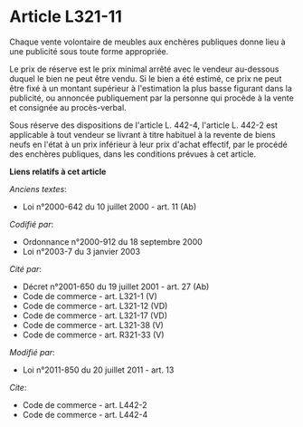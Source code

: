 # Article L321-11

Chaque vente volontaire de meubles aux enchères publiques donne lieu à une publicité sous toute forme appropriée. 

Le prix de réserve est le prix minimal arrêté avec le vendeur au-dessous duquel le bien ne peut être vendu. Si le bien a été
estimé, ce prix ne peut être fixé à un montant supérieur à l'estimation la plus basse figurant dans la publicité, ou annoncée
publiquement par la personne qui procède à la vente et consignée au procès-verbal. 

Sous réserve des dispositions de l'article L. 442-4, l'article L. 442-2 est applicable à tout vendeur se livrant à titre
habituel à la revente de biens neufs en l'état à un prix inférieur à leur prix d'achat effectif, par le procédé des enchères
publiques, dans les conditions prévues à cet article.

**Liens relatifs à cet article**

_Anciens textes_:

  - Loi n°2000-642 du 10 juillet 2000 - art. 11 (Ab)

_Codifié par_:

  - Ordonnance n°2000-912 du 18 septembre 2000
  - Loi n°2003-7 du 3 janvier 2003

_Cité par_:

  - Décret n°2001-650 du 19 juillet 2001 - art. 27 (Ab)
  - Code de commerce - art. L321-1 (V)
  - Code de commerce - art. L321-12 (VD)
  - Code de commerce - art. L321-17 (VD)
  - Code de commerce - art. L321-38 (V)
  - Code de commerce - art. R321-33 (V)

_Modifié par_:

  - Loi n°2011-850 du 20 juillet 2011 - art. 13

_Cite_:

  - Code de commerce - art. L442-2
  - Code de commerce - art. L442-4
